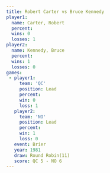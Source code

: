 ```yaml
---
title: Robert Carter vs Bruce Kennedy
player1:              
  name: Carter, Robert
  percent:            
  wins: 0             
  losses: 1           
player2:              
  name: Kennedy, Bruce
  percent:            
  wins: 1             
  losses: 0           
games:
 - player1:        
     team: 'QC'    
     position: Lead
     percent:      
     win: 0        
     loss: 1       
   player2:        
     team: 'NO'    
     position: Lead
     percent:      
     win: 1        
     loss: 0       
   event: Brier         
   year: 1981           
   draw: Round Robin(11)
   score: QC 5 - NO 6   
---
```

